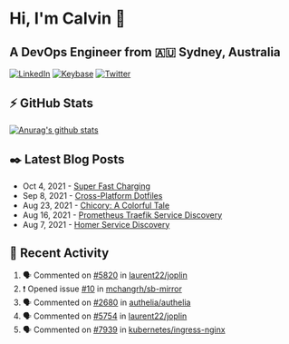 # Hi, I'm Calvin 🍭
## A DevOps Engineer from 🇦🇺 Sydney, Australia</h3>

[![LinkedIn](https://img.shields.io/badge/-c–bui-0077B5?style=flat-square&labelColor=0077B5&logo=LinkedIn&logoColor=white)](https://www.linkedin.com/in/c-bui/)
[![Keybase](https://img.shields.io/badge/-calvinbui-ff6f21?style=flat-square&labelColor=ff6f21&logo=Keybase&logoColor=white)](https://keybase.io/calvinbui)
[![Twitter](https://img.shields.io/badge/-ASAPCalvin-1DA1F2?style=flat-square&labelColor=1DA1F2&logo=Twitter&logoColor=white)](https://twitter.com/ASAPCalvin)

<!-- https://github.com/rishavanand/github-profilinator -->
## ⚡ GitHub Stats
[![Anurag's github stats](https://github-readme-stats.vercel.app/api?username=calvinbui&count_private=true&hide_title=true)](https://github.com/anuraghazra/github-readme-stats)

<!-- https://github.com/gautamkrishnar/blog-post-workflow -->
## ✒️ Latest Blog Posts

<!-- BLOG-POST-LIST:START -->
- Oct 4, 2021 - [Super Fast Charging](https://calvin.me/super-fast-charging)
- Sep 8, 2021 - [Cross-Platform Dotfiles](https://calvin.me/cross-platform-dotfiles)
- Aug 23, 2021 - [Chicory: A Colorful Tale](https://calvin.me/chicory)
- Aug 16, 2021 - [Prometheus Traefik Service Discovery](https://calvin.me/prometheus-traefik-service-discovery)
- Aug 7, 2021 - [Homer Service Discovery](https://calvin.me/homer-service-discovery)

<!-- BLOG-POST-LIST:END -->

## 🏃‍ Recent Activity

<!--START_SECTION:activity-->
1. 🗣 Commented on [#5820](https://github.com/laurent22/joplin/issues/5820) in [laurent22/joplin](https://github.com/laurent22/joplin)
2. ❗️ Opened issue [#10](https://github.com/mchangrh/sb-mirror/issues/10) in [mchangrh/sb-mirror](https://github.com/mchangrh/sb-mirror)
3. 🗣 Commented on [#2680](https://github.com/authelia/authelia/issues/2680) in [authelia/authelia](https://github.com/authelia/authelia)
4. 🗣 Commented on [#5754](https://github.com/laurent22/joplin/issues/5754) in [laurent22/joplin](https://github.com/laurent22/joplin)
5. 🗣 Commented on [#7939](https://github.com/kubernetes/ingress-nginx/issues/7939) in [kubernetes/ingress-nginx](https://github.com/kubernetes/ingress-nginx)
<!--END_SECTION:activity-->
